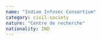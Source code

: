 ```yaml
---
name: "Indian Infosec Consortium"
category: civil-society
nature: "Centre de recherche"
nationality: IND
---
```

